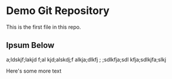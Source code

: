 # Demo Git Repository

This is the first file in this repo.

## Ipsum Below

a;ldskjf;lakjd f;al kjd;alskdj;f alkja;dlkfj ;
;sdlkfja;sdl kfja;sdlkjfa;slkj 

Here's some more text